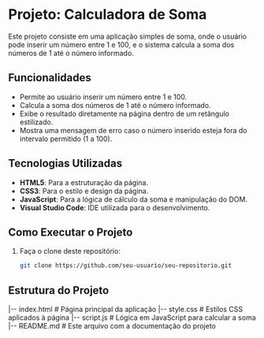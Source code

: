 # Projeto: Calculadora de Soma

Este projeto consiste em uma aplicação simples de soma, onde o usuário pode inserir um número entre 1 e 100, e o sistema calcula a soma dos números de 1 até o número informado.

## Funcionalidades

- Permite ao usuário inserir um número entre 1 e 100.
- Calcula a soma dos números de 1 até o número informado.
- Exibe o resultado diretamente na página dentro de um retângulo estilizado.
- Mostra uma mensagem de erro caso o número inserido esteja fora do intervalo permitido (1 a 100).

## Tecnologias Utilizadas

- **HTML5**: Para a estruturação da página.
- **CSS3**: Para o estilo e design da página.
- **JavaScript**: Para a lógica de cálculo da soma e manipulação do DOM.
- **Visual Studio Code**: IDE utilizada para o desenvolvimento.

## Como Executar o Projeto

1. Faça o clone deste repositório:

   ```bash
   git clone https://github.com/seu-usuario/seu-repositorio.git

## Estrutura do Projeto

|-- index.html          # Página principal da aplicação
|-- style.css           # Estilos CSS aplicados à página
|-- script.js           # Lógica em JavaScript para calcular a soma
|-- README.md           # Este arquivo com a documentação do projeto
